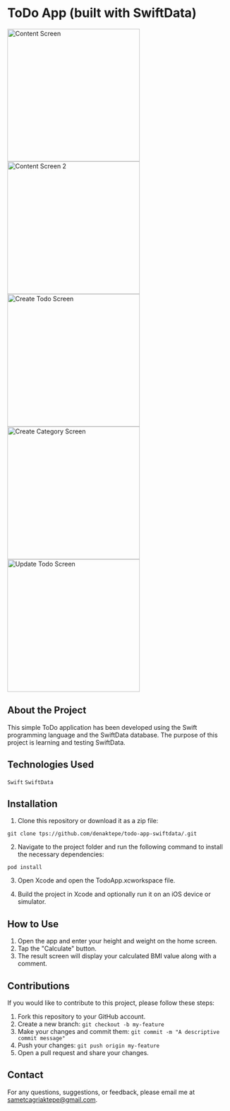 # ToDo App (built with SwiftData)

<p>
  <img src="./Screenshots/ContentView.png" alt="Content Screen" width="300">
  <img src="./Screenshots/ContentView-2.png" alt="Content Screen 2" width="300">
  <img src="./Screenshots/CreateToDoView.png" alt="Create Todo Screen" width="300">
  <img src="./Screenshots/CreateCategoryView.png" alt="Create Category Screen" width="300">
  <img src="./Screenshots/UpdateToDoView.png" alt="Update Todo Screen" width="300">
</p>

## About the Project

This simple ToDo application has been developed using the Swift programming language and the SwiftData database. The purpose of this project is learning and testing SwiftData.

## Technologies Used

`Swift`
`SwiftData`

## Installation

1. Clone this repository or download it as a zip file:

```
git clone tps://github.com/denaktepe/todo-app-swiftdata/.git
```


2. Navigate to the project folder and run the following command to install the necessary dependencies:

```
pod install
```

3. Open Xcode and open the TodoApp.xcworkspace file.

4. Build the project in Xcode and optionally run it on an iOS device or simulator.

## How to Use

1. Open the app and enter your height and weight on the home screen.
2. Tap the "Calculate" button.
3. The result screen will display your calculated BMI value along with a comment.

## Contributions

If you would like to contribute to this project, please follow these steps:

1. Fork this repository to your GitHub account.
2. Create a new branch: `git checkout -b my-feature`
3. Make your changes and commit them: `git commit -m "A descriptive commit message"`
4. Push your changes: `git push origin my-feature`
5. Open a pull request and share your changes.

## Contact

For any questions, suggestions, or feedback, please email me at sametcagriaktepe@gmail.com.





